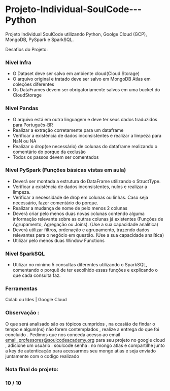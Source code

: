 # Projeto-Individual-SoulCode---Python

Projeto Individual SoulCode utilizando Python, Goolge Cloud (GCP), MongoDB, PySpark e SparkSQL.

Desafios do Projeto:

### Nivel Infra
- O Dataset deve ser salvo em ambiente cloud(Cloud Storage)
- O arquivo original e tratado deve ser salvo em MongoDB Atlas em coleções diferentes
- Os DataFrames devem ser obrigatoriamente salvos em uma bucket do CloudStorage

### Nivel Pandas
- O arquivo está em outra linguagem e deve ter seus dados traduzidos para Português-BR
- Realizar a extração corretamente para um dataframe
- Verificar a existência de dados inconsistentes e realizar a limpeza para NaN ou NA
- Realizar o drop(se necessário) de colunas do dataframe realizando o comentário do porque da exclusão 
- Todos os passos devem ser comentados

### Nivel PySpark (Funções básicas vistas em aula)
- Deverá ser montada a estrutura do DataFrame utilizando o StructType.
- Verificar a existência de dados inconsistentes, nulos e realizar a limpeza.
- Verificar a necessidade de drop em colunas ou linhas. Caso seja necessário, fazer comentário do porque.
- Realizar a mudança de nome de pelo menos 2 colunas
- Deverá criar pelo menos duas novas colunas contendo alguma informação relevante sobre as outras colunas já existentes (Funções de Agrupamento, Agregação ou Joins). (Use a sua capacidade analítica)
- Deverá utilizar filtros, ordenação e agrupamento, trazendo dados relevantes para o negócio em questão. (Use a sua capacidade analítica)
- Utilizar pelo menos duas Window Functions

### Nivel SparkSQL
- Utilizar no minimo 5 consultas diferentes utilizando o SparkSQL, comentando o porquê de ter escolhido essas funções e explicando o que cada consulta faz.

### Ferramentas
Colab ou Ides | Google Cloud

### Observação :
O que será analisado são os tópicos cumpridos , na ocasião de findar o tempo e algum(ns) não forem contemplados , realize a entrega do que foi concluído . Pedimos que nos conceda acesso ao email email_professores@soulcodeacademy.org para seu projeto no google cloud , adicione um usuário : soulcode senha : <senha> no mongo atlas e compartilhe junto a key de autenticação para acessarmos seu mongo atlas e seja enviado juntamente com o codigo realizado

### Nota final do projeto:
### 10 / 10
